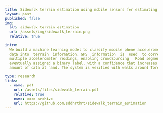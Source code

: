 ```yaml
---
title: Sidewalk terrain estimation using mobile sensors for estimating wheelchair accessibility
layout: post
published: false
img:
  alt: sidewalk terrain estimation
  url: /assets/img/sidewalk_terrain.png
  relative: true

intro:
  We build a machine learning model to classify mobile phone accelerometer
  data into  terrain  information. GPS  information  is  used  to correlate
  multiple accelerometer readings, enabling crowdsourcing.  Road segments are
  eventually assigned a binary label, with a confidence that increases with the
  amount of data at hand. The system is verified with walks around Toronto.

type: research
links:
  - name: pdf
    url: /assets/files/sidewalk_terrain.pdf
    relative: true
  - name: code archive
    url: https://github.com/sddhrthrt/sidewalk_terrain_estimation
---
```


